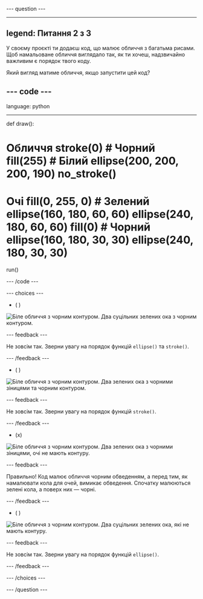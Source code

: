 --- question ---

---
legend: Питання 2 з 3
---

У своєму проєкті ти додаєш код, що малює обличчя з багатьма рисами. Щоб намальоване обличчя виглядало так, як ти хочеш, надзвичайно важливим є порядок твого коду.

Який вигляд матиме обличчя, якщо запустити цей код?

--- code ---
---
language: python

---

def draw():

  # Обличчя stroke(0) # Чорний fill(255) # Білий ellipse(200, 200, 200, 190) no_stroke()

  # Очі fill(0, 255, 0) # Зелений ellipse(160, 180, 60, 60) ellipse(240, 180, 60, 60) fill(0) # Чорний ellipse(160, 180, 30, 30) ellipse(240, 180, 30, 30)

run()

--- /code ---

--- choices ---

- ( )

![Біле обличчя з чорним контуром. Два суцільних зелених ока з чорним контуром.](images/face1.png)

 --- feedback ---

 Не зовсім так. Зверни увагу на порядок функцій `ellipse()` та `stroke()`.

 --- /feedback ---

- ( )

![Біле обличчя з чорним контуром. Два зелених ока з чорними зіницями та чорним контуром.](images/face2.png)

 --- feedback ---

 Не зовсім так. Зверни увагу на порядок функцій `stroke()`.

 --- /feedback ---

- (x)

![Біле обличчя з чорним контуром. Два зелених ока з чорними зіницями, очі не мають контуру.](images/face3.png)

 --- feedback ---

 Правильно! Код малює обличчя чорним обведенням, а перед тим, як намалювати кола для очей, вимикає обведення. Спочатку малюються зелені кола, а поверх них — чорні.

 --- /feedback ---

- ( )

![Біле обличчя з чорним контуром. Два суцільних зелених ока, які не мають контуру.](images/face4.png)

 --- feedback ---

 Не зовсім так. Зверни увагу на порядок функцій `ellipse()`.

 --- /feedback ---

--- /choices ---

--- /question ---
